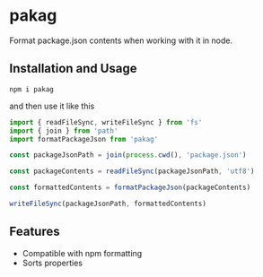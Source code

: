 # pakag

Format package.json contents when working with it in node.

## Installation and Usage

```
npm i pakag
```

and then use it like this

```js
import { readFileSync, writeFileSync } from 'fs'
import { join } from 'path'
import formatPackageJson from 'pakag'

const packageJsonPath = join(process.cwd(), 'package.json')

const packageContents = readFileSync(packageJsonPath, 'utf8')

const formattedContents = formatPackageJson(packageContents)

writeFileSync(packageJsonPath, formattedContents)
```

## Features

- Compatible with npm formatting
- Sorts properties

